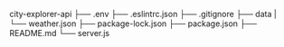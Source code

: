 
city-explorer-api
   ├── .env
   ├── .eslintrc.json
   ├── .gitignore
   ├── data
   |   └── weather.json
   ├── package-lock.json
   ├── package.json
   ├── README.md
   └── server.js
